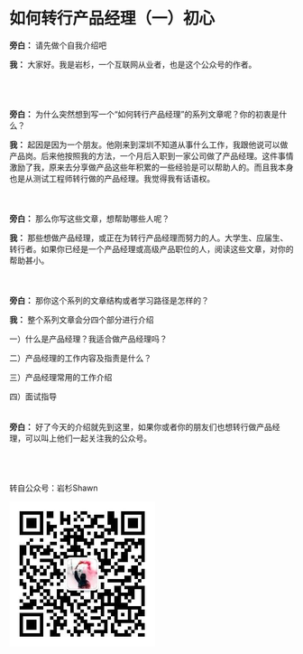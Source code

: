 # 如何转行产品经理（一）初心

**旁白：**
请先做个自我介绍吧

**我：**
大家好。我是岩杉，一个互联网从业者，也是这个公众号的作者。
<br/>  
<br/>  
<br/>
**旁白：**
为什么突然想到写一个“如何转行产品经理”的系列文章呢？你的初衷是什么？
 
**我：**
起因是因为一个朋友。他刚来到深圳不知道从事什么工作，我跟他说可以做产品岗。后来他按照我的方法，一个月后入职到一家公司做了产品经理。这件事情激励了我，原来去分享做产品这些年积累的一些经验是可以帮助人的。而且我本身也是从测试工程师转行做的产品经理。我觉得我有话语权。
<br/>
<br/>
<br/>  
**旁白：**
那么你写这些文章，想帮助哪些人呢？
  
**我：**
那些想做产品经理，或正在为转行产品经理而努力的人。大学生、应届生、转行者。如果你已经是一个产品经理或高级产品职位的人，阅读这些文章，对你的帮助甚小。
<br/>
<br/>
<br/>  
**旁白：**
那你这个系列的文章结构或者学习路径是怎样的？
  
**我：**
整个系列文章会分四个部分进行介绍

一）什么是产品经理？我适合做产品经理吗？

二）产品经理的工作内容及指责是什么？

三）产品经理常用的工作介绍

四）面试指导
<br/>
<br/>
<br/>
**旁白：**
好了今天的介绍就先到这里，如果你或者你的朋友们也想转行做产品经理，可以叫上他们一起关注我的公众号。
<br/>
<br/>
<br/>
<br/>
<br/>
转自公众号：岩杉Shawn

![二维码](https://raw.githubusercontent.com/YSshawn/PM-10days/master/pic/2980541-065cc3b5b0ab390b.jpg)

